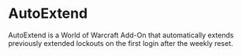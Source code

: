 # AutoExtend

AutoExtend is a World of Warcraft Add-On that automatically extends previously extended lockouts on the first login after the weekly reset.
